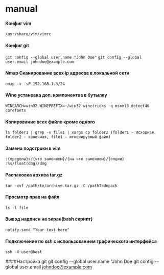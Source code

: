 # manual

#### Конфиг vim
`/usr/share/vim/vimrc`

#### Конфиг git
`git config --global user.name "John Doe"`
`git config --global user.email johndoe@example.com`


#### Nmap Сканирование всех ip адресов в локальной сети
`nmap -v -sP 192.168.1.3/24`


#### Wine установка доп. компонентов в бутылку
`WINEARCH=win32 WINEPREFIX=~/win32 winetricks -q msxml3 dotnet40 corefonts`


#### Копирование всех файло кроме одного
`ls folder1 | grep -v file1 | xargs cp folder2 (folder1 - Исходная, folder2 - конечная, file1 - игнорируемый файл)`


#### Замена подстроки в vim
`:{пределы}s/{что заменяем}/{на что заменяем}/{опции}`
`:%s/float(dmg)/dmg`


#### Распаковка архива tar.gz
`tar -xvf /path/to/archive.tar.gz -C /pathToUnpack`


#### Просмотр прав на файл
`ls -l file`


#### Вывод надписи на экран(bash скрипт)
`notify-send "Your text here"`


#### Подключение по ssh с использованием графического интерфейса
`ssh -X user@host`

####Настройка git
	git config --global user.name "John Doe
	git config --global user.email johndoe@example.com
